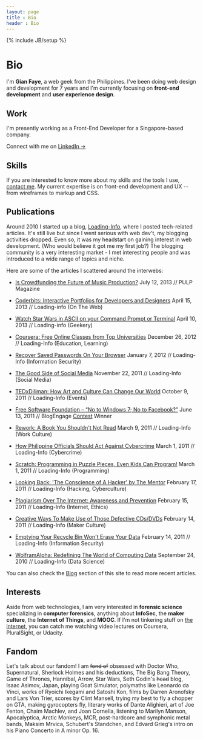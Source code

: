 ```yaml
---
layout: page
title : Bio
header : Bio
---
```

{% include JB/setup %}

# Bio

I'm **Gian Faye**, a web geek from the Philippines. I've been doing web design and development for 7 years and I'm currently focusing on **front-end development** and **user experience design**. 

## Work

I'm presently working as a Front-End Developer for a Singapore-based company. 

Connect with me on <a href="https://ph.linkedin.com/in/gianfaye" target="_blank">LinkedIn &rarr;</a>

## Skills

If you are interested to know more about my skills and the tools I use, [contact me](mailto:contact@gianfaye.com). My current expertise is on front-end development and UX -- from wireframes to markup and CSS. 

## Publications

Around 2010 I started up a blog, [Loading-Info](http://loading-info.blogspot.com), where I posted tech-related articles. It's still live but since I went serious with web dev't, my blogging activities dropped. Even so, it was my headstart on gaining interest in web development. (Who would believe it got me my first job?) The blogging community is a very interesting market - I met interesting people and was introduced to a wide range of topics and niche.

Here are some of the articles I scattered around the interwebs:

* [Is Crowdfunding the Future of Music Production?](http://pulpmagazinelive.com/column/new-shit/crowdfunding-future-of-music-production) July 12, 2013 // PULP Magazine

* [Coderbits: Interactive Portfolios for Developers and Designers](http://loading-info.blogspot.com/2013/04/coderbits-interactive-portfolios.html) April 15, 2013 // Loading-info (On The Web)

* [Watch Star Wars in ASCII on your Command Prompt or Terminal](http://loading-info.blogspot.com/2013/04/watch-star-wars-in-ascii.html) April 10, 2013 // Loading-info (Geekery)

* [Coursera: Free Online Classes from Top Universities](http://loading-info.blogspot.com/2012/12/coursera-free-online-courses.html) December 26, 2012 // Loading-Info (Education, Learning)

* [Recover Saved Passwords On Your Browser](http://loading-info.blogspot.com/2012/01/recover-saved-passwords-on-your-browser.html) January 7, 2012 // Loading-Info (Information Security)

* [The Good Side of Social Media](http://loading-info.blogspot.com/2011/11/lolo-luis-missing-case-solved-good-side.html) November 22, 2011 // Loading-Info (Social Media)

* [TEDxDiliman: How Art and Culture Can Change Our World](http://loading-info.blogspot.com/2011/10/tedxdiliman-how-art-and-culture-can.html) October 9, 2011 // Loading-Info (Events)

* [Free Software Foundation – “No to Windows 7; No to Facebook?”](http://www.blogengage.com/blogger/free-software-foundation-no-to-windows-7-no-to-facebook/) June 13, 2011 // BlogEngage [Contest](http://www.blogengage.com/blogger/the-june-2011-blogger-spotlight-winners/) Winner

* [Rework: A Book You Shouldn't Not Read](http://loading-info.blogspot.com/2011/03/rework-book-you-shouldnt-not-read.html) March 9, 2011 // Loading-Info (Work Culture)

* [How Philippine Officials Should Act Against Cybercrime](http://loading-info.blogspot.com/2011/03/how-philippine-officials-should-act.html) March 1, 2011 // Loading-Info (Cybercrime)

* [Scratch: Programming in Puzzle Pieces, Even Kids Can Program!](http://loading-info.blogspot.com/2011/02/scratch-programming-in-puzzle-pieces.html) March 1, 2011 // Loading-Info (Programming)

* [Looking Back: 'The Conscience of A Hacker' by The Mentor](http://loading-info.blogspot.com/2011/02/looking-back-conscience-of-hacker-by.html) February 17, 2011 // Loading-Info (Hacking, Cyberculture)

* [Plagiarism Over The Internet: Awareness and Prevention](http://loading-info.blogspot.com/2011/02/plagiarism-over-internet-awareness-and.html) February 15, 2011 // Loading-Info (Internet, Ethics)

* [Creative Ways To Make Use of Those Defective CDs/DVDs](http://loading-info.blogspot.com/2011/02/creative-ways-to-make-use-of-those.html) February 14, 2011 // Loading-Info (Maker Culture)

* [Emptying Your Recycle Bin Won't Erase Your Data](http://loading-info.blogspot.com/2011/02/emptying-your-recycle-bin-wont-erase.html) February 14, 2011 // Loading-Info (Information Security)

* [WolframAlpha: Redefining The World of Computing Data](http://loading-info.blogspot.com/2010/09/wolframalpha-redefining-world-of.html) September 24, 2010 // Loading-Info (Data Science)

You can also check the [Blog](/posts) section of this site to read more recent articles.

## Interests

Aside from web technologies, I am very interested in **forensic science** specializing in **computer forensics**, anything about **InfoSec**, the **maker culture**, the **Internet of Things**, and **MOOC**. If I'm not tinkering stuff on [the internet](https://www.youtube.com/watch?v=iDbyYGrswtg), you can catch me watching video lectures on Coursera, PluralSight, or Udacity. 

## Fandom

Let's talk about our fandom! I am <s>fond of</s> obsessed with Doctor Who, Supernatural, Sherlock Holmes and his deductions, The Big Bang Theory, Game of Thrones, Hannibal, Arrow, Star Wars, Seth Godin's <s>head</s> blog, Isaac Asimov, Japan, playing Goat Simulator, polymaths like Leonardo da Vinci, works of Ryoichi Ikegami and Satoshi Kon, films by Darren Aronofsky and Lars Von Trier, scores by Clint Mansell, trying my best to fly a chopper on GTA, making gyrocopters fly, literary works of Dante Alighieri, art of Joe Fenton, Chaim Machlev, and Joan Cornella, listening to Marilyn Manson, Apocalyptica, Arctic Monkeys, MCR, post-hardcore and symphonic metal bands, Maksim Mrvica, Schubert's Standchen, and Edvard Grieg's intro on his Piano Concerto in A minor Op. 16. 

